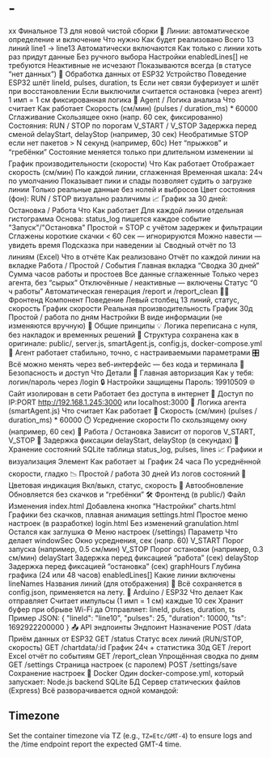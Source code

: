 # -
хх
Финальное ТЗ для новой чистой сборки 🧵 Линии: автоматическое определение и включение Что нужно Как будет реализовано Всего 13 линий line1 → line13 Автоматически включаются Как только с линии хоть раз придут данные Без ручного выбора Настройки enabledLines[] не требуются Неактивные не исчезают Показываются всегда (в статусе “нет данных”) 🔄 Обработка данных от ESP32 Устройство Поведение ESP32 шлёт lineId, pulses, duration, ts Если нет связи буферизует и шлёт при восстановлении Если выключили считается остановка (через агент) 1 имп = 1 см фиксированная логика 🧠 Agent / Логика анализа Что считает Как работает Скорость (см/мин) (pulses / duration_ms) * 60000 Сглаживание Скользящее окно (напр. 60 сек, фиксированно) Состояния: RUN / STOP по порогам V_START / V_STOP Задержка перед сменой delayStart, delayStop (например, 30 сек) Необратимые STOP если нет пакетов > N секунд (например, 60с) Нет “прыжков” и “гребёнки” Состояние меняется только при длительном изменении 📊 График производительности (скорости) Что Как работает Отображает скорость (см/мин) По каждой линии, сглаженная Временная шкала: 24ч по умолчанию Показывает пики и спады позволяет судить о загрузке линии Только реальные данные без нолей и выбросов Цвет состояния (фон): RUN / STOP визуально различимы 📈 График за 30 дней: Остановка / Работа Что Как работает Для каждой линии отдельная гистограмма Основа: status_log пишется каждое событие "Запуск"/"Остановка" Простой = STOP с учётом задержек и фильтрации Сглажены короткие скачки < 60 сек — игнорируются Можно навести — увидеть время Подсказка при наведении 📊 Сводный отчёт по 13 линиям (Excel) Что в отчёте Как реализовано Отчёт по каждой линии на вкладке Работа / Простой / События Главная вкладка “Сводка 30 дней” Сумма часов работы и простоев Все данные сглаженные Только через агента, без “сырых” Отключённые / неактивные — включены Статус “0 ч работы” Автоматическая генерация /report и /report_clean 🧑‍💻 Фронтенд Компонент Поведение Левый столбец 13 линий, статус, скорость График скорости Реальная производительность График 30д Простой / работа по дням Настройки В виде информации (не изменяются вручную) 🔧 Общие принципы 💡 Логика переписана с нуля, без накладок и временных решений 📁 Структура сохранена как в оригинале: public/, server.js, smartAgent.js, config.js, docker-compose.yml 🧠 Агент работает стабильно, точно, с настраиваемыми параметрами 🎛 Всё можно менять через веб-интерфейс — без кода и терминала 🔐 Безопасность и доступ Что Детали 🔑 Главная авторизация Как у тебя: логин/пароль через /login 🔒 Настройки защищены Пароль: 19910509 🌐 Сайт изолирован в сети Работает без доступа в интернет 🔁 Доступ по IP:PORT http://192.168.1.245:3000 или localhost:3000 🧠 Логика агента (smartAgent.js) Что считает Как работает 📏 Скорость (см/мин) (pulses / duration_ms) * 60000 ⏱️ Усреднение скорости По скользящему окну (например, 60 сек) 🚦 Работа / Остановка Зависит от порогов V_START, V_STOP 🧘 Задержка фиксации delayStart, delayStop (в секундах) 🧠 Хранение состояний SQLite таблица status_log, pulses, lines 📈 Графики и визуализация Элемент Как работает 📊 График 24 часа По усреднённой скорости, гладко 📉 Простой / работа 30 дней Из логов состояний 🎨 Цветовая индикация Вкл/выкл, статус, скорость 🔁 Автообновление Обновляется без скачков и “гребёнки” 🛠️ Фронтенд (в public/) Файл Изменения index.html Добавлена кнопка “Настройки” charts.html Графики без скачков, плавная анимация settings.html Простое меню настроек (в разработке) login.html Без изменений granulation.html Остался как заглушка ⚙️ Меню настроек (/settings) Параметр Что делает windowSec Окно усреднения, сек (напр. 60) V_START Порог запуска (например, 0.5 см/мин) V_STOP Порог остановки (например, 0.3 см/мин) delayStart Задержка перед фиксацией “работа” (сек) delayStop Задержка перед фиксацией “остановка” (сек) graphHours Глубина графика (24 или 48 часов) enabledLines[] Какие линии включены lineNames Названия линий (для отображения) 📁 Всё сохраняется в config.json, применяется на лету. 🤖 Arduino / ESP32 Что делает Как отправляет Считает импульсы (1 имп = 1 см) каждые 10 сек Хранит буфер при обрыве Wi-Fi да Отправляет: lineId, pulses, duration, ts Пример JSON: { "lineId": "line10", "pulses": 25, "duration": 10000, "ts": 1692922200000 } 📤 API эндпоинты Эндпоинт Назначение POST /data Приём данных от ESP32 GET /status Статус всех линий (RUN/STOP, скорость) GET /chartdata/:id График 24ч + статистика 30д GET /report Excel отчёт по событиям GET /report_clean Упрощённая сводка по дням GET /settings Страница настроек (c паролем) POST /settings/save Сохранение настроек 🐳 Docker Один docker-compose.yml, который запускает: Node.js backend SQLite БД Сервер статических файлов (Express) Всё разворачивается одной командой:

## Timezone
Set the container timezone via TZ (e.g., `TZ=Etc/GMT-4`) to ensure logs and the /time endpoint report the expected GMT-4 time.

